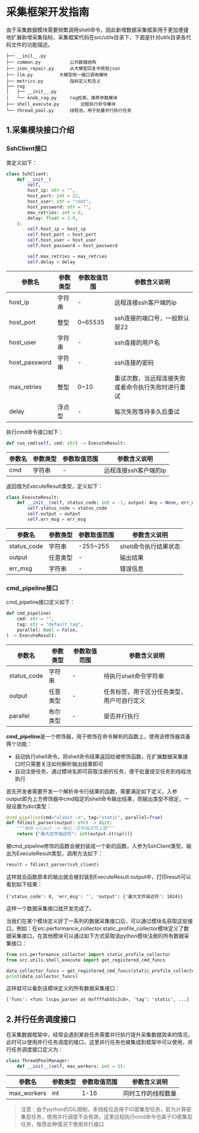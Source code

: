 # 采集框架开发指南

由于采集数据模块需要频繁调用shell命令，因此新增数据采集框架用于更加便捷地扩展新增采集指标，采集框架代码在src/utils目录下，下面是针对utils目录各代码文件的功能描述。

```shell
├── __init__.py
├── common.py			公共数据结构
├── json_repair.py		从大模型回复中获取json
├── llm.py			大模型统一接口调用模块
├── metrics.py			指标定义和含义
├── rag
│   ├── __init__.py			
│   └── knob_rag.py		rag检索，推荐参数模块
├── shell_execute.py		远程执行命令模块
└── thread_pool.py		线程池，用于批量并行执行任务
```



## 1.采集模块接口介绍

### SshClient接口

类定义如下：

```python
class SshClient:
    def __init__(
        self,
        host_ip: str = "",
        host_port: int = 22,
        host_user: str = "root",
        host_password: str = "",
        max_retries: int = 0,
        delay: float = 1.0,
    ):
        self.host_ip = host_ip
        self.host_port = host_port
        self.host_user = host_user
        self.host_password = host_password

        self.max_retries = max_retries
        self.delay = delay
```

| 参数名        | 参数类型 | 参数取值范围 | 参数含义说明                                       |
| ------------- | -------- | ------------ | -------------------------------------------------- |
| host_ip       | 字符串   | -            | 远程连接ssh客户端的ip                              |
| host_port     | 整型     | 0~65535      | ssh连接的端口号，一般默认是22                      |
| host_user     | 字符串   | -            | ssh连接的用户名                                    |
| host_password | 字符串   | -            | ssh连接的密码                                      |
| max_retries   | 整型     | 0~10         | 重试次数，当远程连接失败或者命令执行失败时进行重试 |
| delay         | 浮点型   | -            | 每次失败等待多久后重试                             |



执行cmd命令接口如下：

```python
def run_cmd(self, cmd: str) -> ExecuteResult:
```

| 参数名 | 参数类型 | 参数取值范围 | 参数含义说明          |
| ------ | -------- | ------------ | --------------------- |
| cmd    | 字符串   | -            | 远程连接ssh客户端的ip |



返回值为ExecuteResult类型，定义如下：

```python
class ExecuteResult:
    def __init__(self, status_code: int = -1, output: Any = None, err_msg: str = ""):
        self.status_code = status_code
        self.output = output
        self.err_msg = err_msg
```



| 参数名      | 参数类型 | 参数取值范围 | 参数含义说明          |
| ----------- | -------- | ------------ | --------------------- |
| status_code | 字符串   | -255~255     | shell命令执行结果状态 |
| output      | 任意类型 | -            | 输出结果              |
| err_msg     | 字符串   | -            | 错误信息              |



### cmd_pipeline接口

cmd_pipeline接口定义如下：

```python
def cmd_pipeline(
    cmd: str = "",
    tag: str = "default_tag",
    parallel: bool = False,
) -> ExecuteResult:
```

| 参数名      | 参数类型 | 参数取值范围 | 参数含义说明                               |
| ----------- | -------- | ------------ | ------------------------------------------ |
| status_code | 字符串   | -            | 待执行shell命令字符串                      |
| output      | 任意类型 | -            | 任务标签，用于区分任务类型，用户可自行定义 |
| parallel    | 布尔类型 | -            | 是否并行执行                               |

**cmd_pipeline**是一个修饰器，用于修饰在命令解析的函数上，使用该修饰器具备两个功能：

+ 自动执行shell命令，将shell命令结果返回给被修饰函数，在扩展数据采集接口时只需要关注如何解析输出结果即可
+ 自动注册任务，通过模块名即可获取注册的任务，便于批量提交任务到线程池执行

首先开发者需要开发一个解析命令行结果的函数，需要满足如下定义，入参output即为上方修饰器中cmd指定的shell命令输出结果，而输出类型不限定，一般设置为dict类型：

```python
@cmd_pipeline(cmd="ulimit -n", tag="static", parallel=True)
def fdlimit_parser(output: str) -> dict:
    """解析 ulimit -n 输出：文件描述符上限"""
    return {"最大文件描述符": int(output.strip())}
```

被cmd_pipeline修饰的函数会被封装成一个新的函数，入参为SshClient类型，输出为ExecuteResult类型，调用方法如下：

```python
result = fdlimit_parser(ssh_client)
```

这样就会函数原本的输出就会被封装到ExecuteResult.output中，打印result可以看到如下结果：

```shell
{'status_code': 0, 'err_msg': '', 'output': {'最大文件描述符': 1024}}
```

这样一个数据采集接口就开发完成了。



当我们在某个模块定义好了一系列的数据采集接口后，可以通过模块名获取这些接口，例如：在src.performance_collector.static_profile_collector模块定义了数据采集接口，在其他模块可以通过如下方式获取该python模块注册的所有数据采集接口：

```python
from src.performance_collector import static_profile_collector
from src.utils.shell_execute import get_registered_cmd_funcs

data_collector_funcs = get_registered_cmd_funcs(static_profile_collector)
print(data_collector_funcs)
```

这样就可以看到该模块定义的所有数据采集接口：

```shell
['func': <func lscpu_parser at 0xffffab55c2c0>, 'tag': 'static', ...]
```



## 2.并行任务调度接口

在采集数据框架中，经常会遇到某些任务需要并行执行提升采集数据效率的情况，此时可以使用并行任务调度的接口，这里并行任务也被集成到框架中可以使用，并行任务调度接口定义为：

```python
class ThreadPoolManager:
    def __init__(self, max_workers: int = 5):
```

| 参数名      | 参数类型 | 参数取值范围 | 参数含义说明       |
| ----------- | -------- | ------------ | ------------------ |
| max_workers | int      | 1-16         | 同时工作的线程数量 |

> 注意：由于python的GIL限制，多线程仅适用于IO密集型任务，若为计算密集型任务，使用并行调度不会有效，这里远程执行cmd命令也属于IO密集型任务，推荐此种情况下使用并行接口

